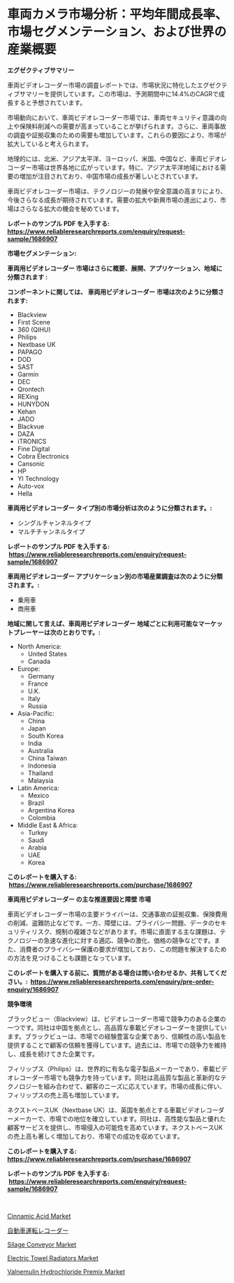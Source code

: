 <p><h1>車両カメラ市場分析：平均年間成長率、市場セグメンテーション、および世界の産業概要</h1></p><p><strong>エグゼクティブサマリー</strong></p>
<p><p>車両ビデオレコーダー市場の調査レポートでは、市場状況に特化したエグゼクティブサマリーを提供しています。この市場は、予測期間中に14.4%のCAGRで成長すると予想されています。</p><p>市場動向において、車両ビデオレコーダー市場では、車両セキュリティ意識の向上や保険料削減への需要が高まっていることが挙げられます。さらに、車両事故の調査や証拠収集のための需要も増加しています。これらの要因により、市場が拡大していると考えられます。</p><p>地理的には、北米、アジア太平洋、ヨーロッパ、米国、中国など、車両ビデオレコーダー市場は世界各地に広がっています。特に、アジア太平洋地域における需要の増加が注目されており、中国市場の成長が著しいとされています。</p><p>車両ビデオレコーダー市場は、テクノロジーの発展や安全意識の高まりにより、今後さらなる成長が期待されています。需要の拡大や新興市場の進出により、市場はさらなる拡大の機会を秘めています。</p></p>
<p><strong>レポートのサンプル PDF を入手する: <a href="https://www.reliableresearchreports.com/enquiry/request-sample/1686907">https://www.reliableresearchreports.com/enquiry/request-sample/1686907</a></strong></p>
<p><strong>市場セグメンテーション:</strong></p>
<p><strong> 車両用ビデオレコーダー 市場はさらに概要、展開、アプリケーション、地域に分類されます :</strong></p>
<p><strong>コンポーネントに関しては、 車両用ビデオレコーダー 市場は次のように分類されます: &nbsp;</strong></p>
<p><ul><li>Blackview</li><li>First Scene</li><li>360 (QIHU)</li><li>Philips</li><li>Nextbase UK</li><li>PAPAGO</li><li>DOD</li><li>SAST</li><li>Garmin</li><li>DEC</li><li>Qrontech</li><li>REXing</li><li>HUNYDON</li><li>Kehan</li><li>JADO</li><li>Blackvue</li><li>DAZA</li><li>iTRONICS</li><li>Fine Digital</li><li>Cobra Electronics</li><li>Cansonic</li><li>HP</li><li>YI Technology</li><li>Auto-vox</li><li>Hella</li></ul></p>
<p><strong> 車両用ビデオレコーダー タイプ別の市場分析は次のように分類されます。:</strong></p>
<p><ul><li>シングルチャンネルタイプ</li><li>マルチチャンネルタイプ</li></ul></p>
<p><strong>レポートのサンプル PDF を入手する: &nbsp;<a href="https://www.reliableresearchreports.com/enquiry/request-sample/1686907">https://www.reliableresearchreports.com/enquiry/request-sample/1686907</a></strong></p>
<p><strong> 車両用ビデオレコーダー アプリケーション別の市場産業調査は次のように分類されます。:</strong></p>
<p><ul><li>乗用車</li><li>商用車</li></ul></p>
<p><strong>地域に関して言えば、車両用ビデオレコーダー 地域ごとに利用可能なマーケットプレーヤーは次のとおりです。:</strong></p>
<p><ul>
    <li>
        North America:
        <ul>
            <li>United States</li>
            <li>Canada</li>
        </ul>
    </li>
    <li>
        Europe:
        <ul>
            <li>Germany</li>
            <li>France</li>
            <li>U.K.</li>
            <li>Italy</li>
            <li>Russia</li>
        </ul>
    </li>
    <li>
        Asia-Pacific:
        <ul>
            <li>China</li>
            <li>Japan</li>
            <li>South Korea</li>
            <li>India</li>
            <li>Australia</li>
            <li>China Taiwan</li>
            <li>Indonesia</li>
            <li>Thailand</li>
            <li>Malaysia</li>
        </ul>
    </li>
    <li>
        Latin America:
        <ul>
            <li>Mexico</li>
            <li>Brazil</li>
            <li>Argentina Korea</li>
            <li>Colombia</li>
        </ul>
    </li>
    <li>
        Middle East & Africa:
        <ul>
            <li>Turkey</li>
            <li>Saudi</li>
            <li>Arabia</li>
            <li>UAE</li>
            <li>Korea</li>
        </ul>
    </li>
    </ul></p>
<p><strong>このレポートを購入する: &nbsp;<a href="https://www.reliableresearchreports.com/purchase/1686907">https://www.reliableresearchreports.com/purchase/1686907</a></strong></p>
<p><strong>車両用ビデオレコーダー の主な推進要因と障壁 市場</strong></p>
<p><p>車両ビデオレコーダー市場の主要ドライバーは、交通事故の証拠収集、保険費用の削減、盗難防止などです。一方、障壁には、プライバシー問題、データのセキュリティリスク、規制の複雑さなどがあります。市場に直面する主な課題は、テクノロジーの急速な進化に対する適応、競争の激化、価格の競争などです。また、消費者のプライバシー保護の要求が増加しており、この問題を解決するための方法を見つけることも課題となっています。</p></p>
<p><strong>このレポートを購入する前に、質問がある場合は問い合わせるか、共有してください。:&nbsp; <a href="https://www.reliableresearchreports.com/enquiry/pre-order-enquiry/1686907">https://www.reliableresearchreports.com/enquiry/pre-order-enquiry/1686907</a></strong></p>
<p><strong>競争環境</strong></p>
<p><p>ブラックビュー（Blackview）は、ビデオレコーダー市場で競争力のある企業の一つです。同社は中国を拠点とし、高品質な車載ビデオレコーダーを提供しています。ブラックビューは、市場での経験豊富な企業であり、信頼性の高い製品を提供することで顧客の信頼を獲得しています。過去には、市場での競争力を維持し、成長を続けてきた企業です。</p><p>フィリップス（Philips）は、世界的に有名な電子製品メーカーであり、車載ビデオレコーダー市場でも競争力を持っています。同社は高品質な製品と革新的なテクノロジーを組み合わせて、顧客のニーズに応えています。市場の成長に伴い、フィリップスの売上高も増加しています。</p><p>ネクストベースUK（Nextbase UK）は、英国を拠点とする車載ビデオレコーダーメーカーで、市場での地位を確立しています。同社は、高性能な製品と優れた顧客サービスを提供し、市場侵入の可能性を高めています。ネクストベースUKの売上高も著しく増加しており、市場での成功を収めています。</p></p>
<p><strong>このレポートを購入する: &nbsp; <a href="https://www.reliableresearchreports.com/purchase/1686907">https://www.reliableresearchreports.com/purchase/1686907</a></strong></p>
<p><strong>レポートのサンプル PDF を入手する: &nbsp;<a href="https://www.reliableresearchreports.com/enquiry/request-sample/1686907">https://www.reliableresearchreports.com/enquiry/request-sample/1686907</a></strong><strong></strong></p>
<p>&nbsp;</p>
<p><p><a href="https://github.com/JameTravis/Market-Research-Report-List-4/blob/main/cinnamic-acid-market.md">Cinnamic Acid Market</a></p><p><a href="https://github.com/zjkmgcs938405/Market-Research-Report-List-1/blob/main/5290572190794.md">自動車運転レコーダー</a></p><p><a href="https://view.publitas.com/reportprime-1/silage-conveyor-market-research-report-provides-critical-insights-that-can-help-shape-business-development-and-investment-strategies/">Silage Conveyor Market</a></p><p><a href="https://meowing-lemming-dd3.notion.site/Electric-Towel-Radiators-Market-Dynamics-2024-2031-Also-about-Its-Market-Trends-Projections-and-O-c7ee9f8928864d6389ba4363ed2b12ba">Electric Towel Radiators Market</a></p><p><a href="https://view.publitas.com/reportprime-1/decoding-the-valnemulin-hydrochloride-premix-market-a-deep-dive-into-the-latest-market-trends-market-segmentation-and-competitive-analysis/">Valnemulin Hydrochloride Premix Market</a></p></p>